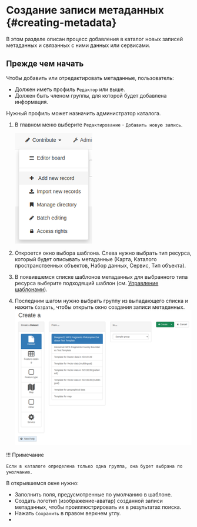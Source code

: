 # Создание записи метаданных {#creating-metadata}

В этом разделе описан процесс добавления в каталог новых записей метаданных и связанных с ними данных или сервисами.

## Прежде чем начать

Чтобы добавить или отредактировать метаданные, пользователь:

- Должен иметь профиль `Редактор` или выше.
- Должен быть членом группы, для которой будет добавлена информация.

Нужный профиль может назначить администратор каталога.

1.  В главном меню выберите `Редактирование` - `Добавить новую запись`.

    ![](img/add-new-record.png)

2.  Откроется окно выбора шаблона. Слева нужно выбрать тип ресурса, который будет описывать метаданные (Карта, Каталого пространственных объектов, Набор данных, Сервис, Тип объекта).
3.  В появившемся списке шаблонов метаданных для выбранного типа ресурса выберите подходящий шаблон (см. [Управление шаблонами](managing-templates.md)).
4.  Последним шагом нужно выбрать группу из выпадающего списка и нажить `Создать`, чтобы открыть окно создания записи метаданных.
    ![](img/creating-metadata.png)

!!! Примечание

    Если в каталоге определена только одна группа, она будет выбрана по умолчанию.

В открывшемся окне нужно:

- Заполнить поля, предусмотренные по умолчанию в шаблоне.
- Создать логотип (изображение-аватар) созданной записи метаданных, чтобы проиллюстрировать их в результатах поиска.
- Нажать `Сохранить` в правом верхнем углу.
- 